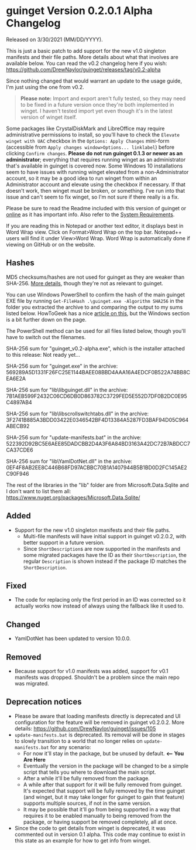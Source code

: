 # guinget Version 0.2.0.1 Alpha Changelog
Released on 3/30/2021 (MM/DD/YYYY).

This is just a basic patch to add support for the new v1.0 singleton manifests and their file paths. More details about what that involves are available below. You can read the v0.2 changelog here if you wish: https://github.com/DrewNaylor/guinget/releases/tag/v0.2-alpha

Since nothing changed that would warrant an update to the usage guide, I'm just using the one from v0.2.

> **Please note:** Import and export aren't fully tested, so they may need to be fixed in a future version once they're both implemented in winget. I haven't tested import yet even though it's in the latest version of winget itself.

Some packages like CrystalDiskMark and LibreOffice may require administrative permissions to install, so you'll have to check the `Elevate winget with UAC` checkbox in the `Options: Apply Changes` mini-form (accessible from `Apply changes window>Options... linklabel`) before clicking `Confirm changes`. **Please do not run guinget 0.1.3 or newer as an administrator**; everything that requires running winget as an administrator that's available in guinget is covered now. Some Windows 10 installations seem to have issues with running winget elevated from a non-Administrator account, so it may be a good idea to run winget from within an Administrator account and elevate using the checkbox if necessary. If that doesn't work, then winget must be broken, or something. I've run into that issue and can't seem to fix winget, so I'm not sure if there really is a fix.

Please be sure to read the Readme included with this version of guinget or [online](https://github.com/DrewNaylor/guinget/blob/master/docs/readmes/readme-v0.2-alpha.txt) as it has important info. Also refer to the [System Requirements](https://drew-naylor.com/guinget/system-requirements).

If you are reading this in Notepad or another text editor, it displays best in Word Wrap view. Click on Format>Word Wrap on the top bar. Notepad++ users will find it under View>Word Wrap. Word Wrap is automatically done if viewing on GitHub or on the website.

## Hashes

MD5 checksums/hashes are not used for guinget as they are weaker than SHA-256. [More details](https://github.com/DrewNaylor/UXL-Launcher/issues/124), though they're not as relevant to guinget.


You can use Windows PowerShell to confirm the hash of the main guinget EXE file by running
`Get-FileHash .\guinget.exe -Algorithm SHA256` in the folder you extracted the archive to and comparing the output to my sums listed below. HowToGeek has a nice [article on this](https://www.howtogeek.com/67241/htg-explains-what-are-md5-sha-1-hashes-and-how-do-i-check-them/), but the Windows section is a bit further down on the page.

The PowerShell method can be used for all files listed below, though you'll have to switch out the filenames.

SHA-256 sum for "guinget_v0.2-alpha.exe", which is the installer attached to this release:
Not ready yet...

SHA-256 sum for "guinget.exe" in the archive:
569289A5D1331F26FC25E1144BAEE08BBD4AAA16A4EDCF0B522A74BB8CEA6E2A

SHA-256 sum for "lib\libguinget.dll" in the archive:
7B1AEB599F2432C06CD6DB0D863782C3729FED5E552D7DF0B2DC0E95C4897AB4

SHA-256 sum for "lib\libscrollswitchtabs.dll" in the archive:
3F2741B885A3BDD03422E0346542BF4D13384A5287FD3BAF94D05C964ABECB92

SHA-256 sum for "update-manifests.bat" in the archive:
522392D92BC5E6AEE85DADCBB2D4A3F6A84BD3163A42DC72B7ABDCC7CA37CDE6

SHA-256 sum for "lib\YamlDotNet.dll" in the archive:
0EF4F8AB2EE8C446B68FD97ACBBC70B1A1407944B5B1BD0D2FC145AE2C90F946

The rest of the libraries in the "lib" folder are from Microsoft.Data.Sqlite and I don't want to list them all:
https://www.nuget.org/packages/Microsoft.Data.Sqlite/



## Added

- Support for the new v1.0 singleton manifests and their file paths.
  - Multi-file manifests will have initial support in guinget v0.2.0.2, with better support in a future version.
  - Since `ShortDescription`s are now supported in the manifests and some migrated packages have the ID as their `ShortDescription`, the regular `Description` is shown instead if the package ID matches the `ShortDescription`.
  
## Fixed

- The code for replacing only the first period in an ID was corrected so it actually works now instead of always using the fallback like it used to.

## Changed

- YamlDotNet has been updated to version 10.0.0.

## Removed

- Because support for v1.0 manifests was added, support for v0.1 manifests was dropped. Shouldn't be a problem since the main repo was migrated.

## Deprecation notices

- Please be aware that loading manifests directly is deprecated and UI configuration for the feature will be removed in guinget v0.2.0.2. More details: https://github.com/DrewNaylor/guinget/issues/105
- `update-manifests.bat` is deprecated. Its removal will be done in stages to slowly transition to a world that no longer relies on `update-manifests.bat` for any scenario:
  - For now it'll stay in the package, but be unused by default.  **<-- You Are Here**
  - Eventually the version in the package will be changed to be a simple script that tells you where to download the main script.
  - After a while it'll be fully removed from the package.
  - A while after that support for it will be fully removed from guinget. It's expected that support will be fully removed by the time guinget (and winget, but it may take longer for guinget to gain that feature) supports multiple sources, if not in the same version.
  - It may be possible that it'll go from being supported in a way that requires it to be enabled manually to being removed from the package, or having support be removed completely, all at once.
- Since the code to get details from winget is deprecated, it was commented out in version 0.1 alpha. This code may continue to exist in this state as an example for how to get info from winget.